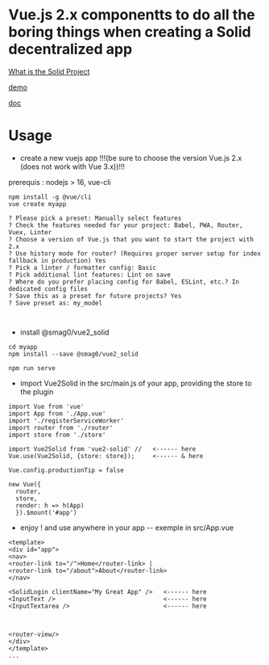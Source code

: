 # Vue.js 2.x componentts to do all the boring things when creating a Solid decentralized app

[What is the Solid Project](https://solidproject.org/)

[demo](https://scenaristeur.github.io/vue2_solid_demo)

[doc](https://github.com/scenaristeur/vue2_solid)


# Usage
- create a new vuejs app !!!(be sure to choose the version Vue.js 2.x (does not work with Vue 3.x))!!!

prerequis : nodejs > 16, vue-cli


```
npm install -g @vue/cli
vue create myapp

? Please pick a preset: Manually select features
? Check the features needed for your project: Babel, PWA, Router, Vuex, Linter
? Choose a version of Vue.js that you want to start the project with 2.x
? Use history mode for router? (Requires proper server setup for index fallback in production) Yes
? Pick a linter / formatter config: Basic
? Pick additional lint features: Lint on save
? Where do you prefer placing config for Babel, ESLint, etc.? In dedicated config files
? Save this as a preset for future projects? Yes
? Save preset as: my_model



```

- install @smag0/vue2_solid
```
cd myapp
npm install --save @smag0/vue2_solid

npm run serve
```
- import Vue2Solid in the src/main.js of your app, providing the store to the plugin
```
import Vue from 'vue'
import App from './App.vue'
import './registerServiceWorker'
import router from './router'
import store from './store'

import Vue2Solid from 'vue2-solid' //   <------ here
Vue.use(Vue2Solid, {store: store});     <------ & here

Vue.config.productionTip = false

new Vue({
  router,
  store,
  render: h => h(App)
  }).$mount('#app')

  ```

  - enjoy ! and use anywhere in your app
  -- exemple in src/App.vue
  ```
  <template>
  <div id="app">
  <nav>
  <router-link to="/">Home</router-link> |
  <router-link to="/about">About</router-link>
  </nav>

  <SolidLogin clientName="My Great App" />   <------ here
  <InputText />                              <------ here
  <InputTextarea />                          <------ here



  <router-view/>
  </div>
  </template>
  ...
  ```
